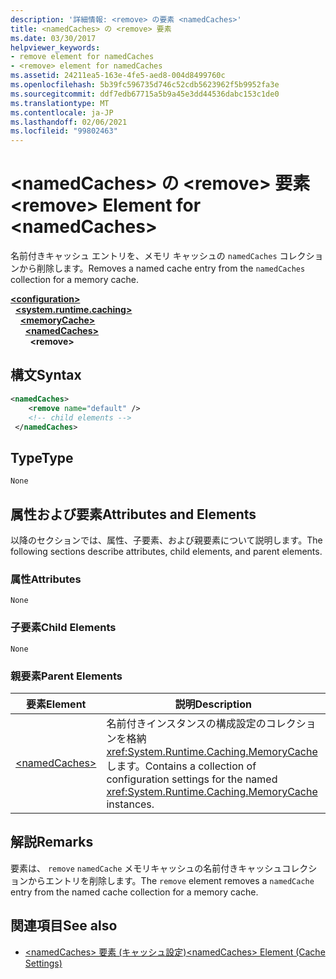 ```yaml
---
description: '詳細情報: <remove> の要素 <namedCaches>'
title: <namedCaches> の <remove> 要素
ms.date: 03/30/2017
helpviewer_keywords:
- remove element for namedCaches
- <remove> element for namedCaches
ms.assetid: 24211ea5-163e-4fe5-aed8-004d8499760c
ms.openlocfilehash: 5b39fc596735d746c52cdb5623962f5b9952fa3e
ms.sourcegitcommit: ddf7edb67715a5b9a45e3dd44536dabc153c1de0
ms.translationtype: MT
ms.contentlocale: ja-JP
ms.lasthandoff: 02/06/2021
ms.locfileid: "99802463"
---
```

# <a name="remove-element-for-namedcaches"></a><span data-ttu-id="9a6b1-103">\<namedCaches> の \<remove> 要素</span><span class="sxs-lookup"><span data-stu-id="9a6b1-103">\<remove> Element for \<namedCaches></span></span>

<span data-ttu-id="9a6b1-104">名前付きキャッシュ エントリを、メモリ キャッシュの `namedCaches` コレクションから削除します。</span><span class="sxs-lookup"><span data-stu-id="9a6b1-104">Removes a named cache entry from the `namedCaches` collection for a memory cache.</span></span>  
  
[**\<configuration>**](../configuration-element.md)\
&nbsp;&nbsp;[**\<system.runtime.caching>**](system-runtime-caching-element-cache-settings.md)\
&nbsp;&nbsp;&nbsp;&nbsp;[**\<memoryCache>**](memorycache-element-cache-settings.md)\
&nbsp;&nbsp;&nbsp;&nbsp;&nbsp;&nbsp;[**\<namedCaches>**](namedcaches-element-cache-settings.md)\
&nbsp;&nbsp;&nbsp;&nbsp;&nbsp;&nbsp;&nbsp;&nbsp;**\<remove>**  
  
## <a name="syntax"></a><span data-ttu-id="9a6b1-105">構文</span><span class="sxs-lookup"><span data-stu-id="9a6b1-105">Syntax</span></span>  
  
```xml  
<namedCaches>  
    <remove name="default" />  
    <!-- child elements -->  
 </namedCaches>  
```  
  
## <a name="type"></a><span data-ttu-id="9a6b1-106">Type</span><span class="sxs-lookup"><span data-stu-id="9a6b1-106">Type</span></span>  

 `None`  
  
## <a name="attributes-and-elements"></a><span data-ttu-id="9a6b1-107">属性および要素</span><span class="sxs-lookup"><span data-stu-id="9a6b1-107">Attributes and Elements</span></span>  

 <span data-ttu-id="9a6b1-108">以降のセクションでは、属性、子要素、および親要素について説明します。</span><span class="sxs-lookup"><span data-stu-id="9a6b1-108">The following sections describe attributes, child elements, and parent elements.</span></span>  
  
### <a name="attributes"></a><span data-ttu-id="9a6b1-109">属性</span><span class="sxs-lookup"><span data-stu-id="9a6b1-109">Attributes</span></span>  

 `None`  
  
### <a name="child-elements"></a><span data-ttu-id="9a6b1-110">子要素</span><span class="sxs-lookup"><span data-stu-id="9a6b1-110">Child Elements</span></span>  

 `None`  
  
### <a name="parent-elements"></a><span data-ttu-id="9a6b1-111">親要素</span><span class="sxs-lookup"><span data-stu-id="9a6b1-111">Parent Elements</span></span>  
  
|<span data-ttu-id="9a6b1-112">要素</span><span class="sxs-lookup"><span data-stu-id="9a6b1-112">Element</span></span>|<span data-ttu-id="9a6b1-113">説明</span><span class="sxs-lookup"><span data-stu-id="9a6b1-113">Description</span></span>|  
|-------------|-----------------|  
|[\<namedCaches>](namedcaches-element-cache-settings.md)|<span data-ttu-id="9a6b1-114">名前付きインスタンスの構成設定のコレクションを格納 <xref:System.Runtime.Caching.MemoryCache> します。</span><span class="sxs-lookup"><span data-stu-id="9a6b1-114">Contains a collection of configuration settings for the named <xref:System.Runtime.Caching.MemoryCache> instances.</span></span>|  
  
## <a name="remarks"></a><span data-ttu-id="9a6b1-115">解説</span><span class="sxs-lookup"><span data-stu-id="9a6b1-115">Remarks</span></span>  

 <span data-ttu-id="9a6b1-116">要素は、 `remove` `namedCache` メモリキャッシュの名前付きキャッシュコレクションからエントリを削除します。</span><span class="sxs-lookup"><span data-stu-id="9a6b1-116">The `remove` element removes a `namedCache` entry from the named cache collection for a memory cache.</span></span>  
  
## <a name="see-also"></a><span data-ttu-id="9a6b1-117">関連項目</span><span class="sxs-lookup"><span data-stu-id="9a6b1-117">See also</span></span>

- [<span data-ttu-id="9a6b1-118">\<namedCaches> 要素 (キャッシュ設定)</span><span class="sxs-lookup"><span data-stu-id="9a6b1-118">\<namedCaches> Element (Cache Settings)</span></span>](namedcaches-element-cache-settings.md)
